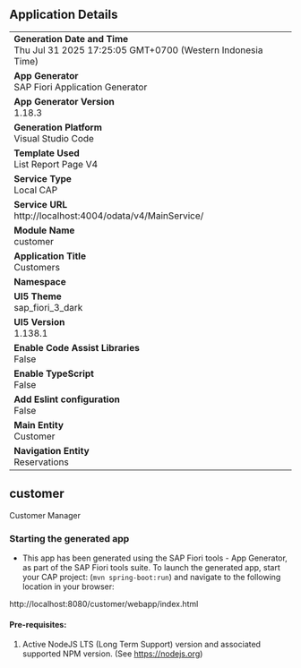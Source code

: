 ## Application Details
|               |
| ------------- |
|**Generation Date and Time**<br>Thu Jul 31 2025 17:25:05 GMT+0700 (Western Indonesia Time)|
|**App Generator**<br>SAP Fiori Application Generator|
|**App Generator Version**<br>1.18.3|
|**Generation Platform**<br>Visual Studio Code|
|**Template Used**<br>List Report Page V4|
|**Service Type**<br>Local CAP|
|**Service URL**<br>http://localhost:4004/odata/v4/MainService/|
|**Module Name**<br>customer|
|**Application Title**<br>Customers|
|**Namespace**<br>|
|**UI5 Theme**<br>sap_fiori_3_dark|
|**UI5 Version**<br>1.138.1|
|**Enable Code Assist Libraries**<br>False|
|**Enable TypeScript**<br>False|
|**Add Eslint configuration**<br>False|
|**Main Entity**<br>Customer|
|**Navigation Entity**<br>Reservations|

## customer

Customer Manager

### Starting the generated app

-   This app has been generated using the SAP Fiori tools - App Generator, as part of the SAP Fiori tools suite.  To launch the generated app, start your CAP project:  (```mvn spring-boot:run```) and navigate to the following location in your browser:

http://localhost:8080/customer/webapp/index.html

#### Pre-requisites:

1. Active NodeJS LTS (Long Term Support) version and associated supported NPM version.  (See https://nodejs.org)


